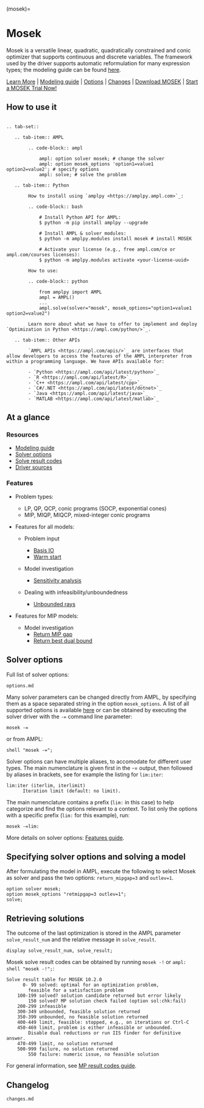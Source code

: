 (mosek)=

# Mosek

Mosek is a versatile linear, quadratic, quadratically constrained and conic optimizer that supports continuous and discrete variables.
The framework used by the driver supports automatic reformulation for many expression types; the modeling guide can be
found [here](https://mp.ampl.com/model-guide.html).

[Learn More](https://ampl.com/products/solvers/solvers-we-sell/mosek/)
| [Modeling guide](https://mp.ampl.com/model-guide.html)
| [Options](#solver-options)
| [Changes](changes.md)
| [Download MOSEK](https://portal.ampl.com/user/ampl/download/mosek)
| [Start a MOSEK Trial Now!](https://portal.ampl.com/user/ampl/request/amplce/trial?solver=mosek)

## How to use it

```{eval-rst}

.. tab-set::

   .. tab-item:: AMPL

        .. code-block:: ampl

            ampl: option solver mosek; # change the solver
            ampl: option mosek_options 'option1=value1 option2=value2'; # specify options
            ampl: solve; # solve the problem

   .. tab-item:: Python
   
        How to install using `amplpy <https://amplpy.ampl.com>`_:

        .. code-block:: bash

            # Install Python API for AMPL:
            $ python -m pip install amplpy --upgrade

            # Install AMPL & solver modules:
            $ python -m amplpy.modules install mosek # install MOSEK

            # Activate your license (e.g., free ampl.com/ce or ampl.com/courses licenses):
            $ python -m amplpy.modules activate <your-license-uuid>

        How to use:

        .. code-block:: python

            from amplpy import AMPL
            ampl = AMPL()
            ...
            ampl.solve(solver="mosek", mosek_options="option1=value1 option2=value2")

        Learn more about what we have to offer to implement and deploy `Optimization in Python <https://ampl.com/python/>`_.

   .. tab-item:: Other APIs

        `AMPL APIs <https://ampl.com/apis/>`_ are interfaces that allow developers to access the features of the AMPL interpreter from within a programming language. We have APIs available for:

        - `Python <https://ampl.com/api/latest/python>`_
        - `R <https://ampl.com/api/latest/R>`_
        - `C++ <https://ampl.com/api/latest/cpp>`_
        - `C#/.NET <https://ampl.com/api/latest/dotnet>`_
        - `Java <https://ampl.com/api/latest/java>`_
        - `MATLAB <https://ampl.com/api/latest/matlab>`_
```

## At a glance

### Resources

* [Modeling guide](https://mp.ampl.com/model-guide.html)
* [Solver options](#solver-options)
* [Solve result codes](#retrieving-solutions)
* [Driver sources](https://github.com/ampl/mp/tree/develop/solvers/mosek)

### Features

* Problem types: 

  * LP, QP, QCP, conic programs (SOCP, exponential cones)
  * MIP, MIQP, MIQCP, mixed-integer conic programs

* Features for all models:
    * Problem input
        * [Basis IO](https://mp.ampl.com/features-guide.html#input-and-output-basis)
        * [Warm start](https://mp.ampl.com/features-guide.html#warm-start)

    * Model investigation

        * [Sensitivity analysis](https://mp.ampl.com/features-guide.html#sensitivity-analysis)

    * Dealing with infeasibility/unboundedness
    
        * [Unbounded rays](https://mp.ampl.com/features-guide.html#unbounded-rays)



* Features for MIP models:
    * Model investigation
      * [Return MIP gap](https://mp.ampl.com/features-guide.html#return-mip-gap)
      * [Return best dual bound](https://mp.ampl.com/features-guide.html#return-best-dual-bound)
      

## Solver options

Full list of solver options:
```{toctree}
options.md
```

Many solver parameters can be changed directly from AMPL, by specifying them as a space separated string in the option `mosek_options`. 
A list of all supported options is available [here](options.md) or can be obtained by executing the solver driver with the `-=` command line parameter:

```
mosek -=
```

or from AMPL:

```ampl
shell "mosek -=";
```

Solver options can have multiple aliases, to accomodate for different user types. 
The main numenclature is given first in the -= output, then followed by aliases in brackets,
 see for example the listing for `lim:iter`:

```
lim:iter (iterlim, iterlimit)
      Iteration limit (default: no limit).
```

The main numenclature contains a prefix (`lim:` in this case) to help categorize and find the 
options relevant to a context. To list only the options with a specific prefix (`lim:` for this example), 
run:

```
mosek -=lim:
```

More details on solver options: [Features guide](https://mp.ampl.com/features-guide.html).


## Specifying solver options and solving a model

After formulating the model in AMPL, execute the following to select Mosek as solver and pass the two options:
`return_mipgap=3` and `outlev=1`.

```ampl
option solver mosek;
option mosek_options "retmipgap=3 outlev=1";
solve;
```

## Retrieving solutions

The outcome of the last optimization is stored in the AMPL parameter `solve_result_num` and the relative message in
`solve_result`.

```ampl
display solve_result_num, solve_result;
```

Mosek solve result codes can be obtained by running `mosek -!` or `ampl: shell "mosek -!";`:
```
Solve result table for MOSEK 10.2.0
	  0- 99	solved: optimal for an optimization problem,
		feasible for a satisfaction problem 
	100-199	solved? solution candidate returned but error likely 
	    150	solved? MP solution check failed (option sol:chk:fail) 
	200-299	infeasible 
	300-349	unbounded, feasible solution returned 
	350-399	unbounded, no feasible solution returned 
	400-449	limit, feasible: stopped, e.g., on iterations or Ctrl-C 
	450-469	limit, problem is either infeasible or unbounded.
		Disable dual reductions or run IIS finder for definitive answer.
	470-499	limit, no solution returned 
	500-999	failure, no solution returned 
	    550	failure: numeric issue, no feasible solution
```

For general information, see [MP result codes guide](https://mp.ampl.com/features-guide.html#solve-result-codes).

## Changelog

```{toctree}
changes.md
```
